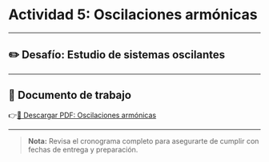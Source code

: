 # Actividad 5: Oscilaciones armónicas

---

## ✏️ Desafío: Estudio de sistemas oscilantes

---

## 📄 Documento de trabajo

👉[📎 Descargar PDF: Oscilaciones armónicas](../FIS1/IntroMAS.pdf)

---

> **Nota:** Revisa el cronograma completo para asegurarte de cumplir con fechas de entrega y preparación.
